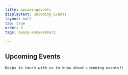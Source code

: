 ```yaml
---
title: upcomingevents
displaytext: Upcoming Events
layout: null
tab: true
order: 4
tags: owasp-kanyakumari

---
```


## Upcoming Events

```Keeps in touch with us to know about upcoming events!!```
